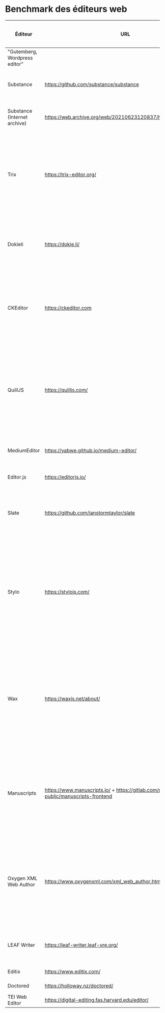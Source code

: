 # Benchmark des éditeurs web

| Éditeur                       | URL                                                                                | Domaine d’application  | Description                                                                                                                                                                                                  | Technologies (tech stack) | Licence                                       | Maintenu                                                                   | Notes bas de pages | Gestion des références bibliographiques   | Exposant et orthographie | Mode révision | Multi-auteur | Commentaires | Customisable              | Correcteur orthographique | Avantages                                   | Inconvénients                           |
|-------------------------------|------------------------------------------------------------------------------------|------------------------|--------------------------------------------------------------------------------------------------------------------------------------------------------------------------------------------------------------|---------------------------|-----------------------------------------------|----------------------------------------------------------------------------|--------------------|-------------------------------------------|--------------------------|---------------|--------------|--------------|---------------------------|---------------------------|---------------------------------------------|-----------------------------------------|
| "Gutemberg, Wordpress editor" |                                                                                    | Générique              |                                                                                                                                                                                                              | "Wordpress (WAMP, XAMP)"  | Propriétaire                                  | Oui                                                                        |                    |                                           |                          |               |              |              |                           |                           |                                             |                                         |
| Substance                     | https://github.com/substance/substance                                             | Générique              | JavaScript library for web-based content editing.                                                                                                                                                            | Javascript                | MIT                                           | Dernière mise à jour il ya deux ans. Site web/documentation non accessible | -                  | -                                         | -                        | -             | -            | -            | -                         |                           | -                                           | -                                       |
| Substance (Internet archive)  | https://web.archive.org/web/20210623120837/https://substance.io/                   | Académique             | Self publish you research                                                                                                                                                                                    | Javascript                | MIT                                           | Dernière mise à jour il ya deux ans. Site web/documentation non accessible | -                  | Non                                       |                          | Oui           | Oui          | Oui          | -                         |                           |                                             |                                         |
| Trix                          | https://trix-editor.org/                                                           | Générique              | "Trix is a WYSIWYG editor for writing messages, comments, articles, and lists—the simple documents most web apps are made of."                                                                               | Javascript                | MIT                                           | Oui                                                                        | Non                | Non                                       | Oui                      | Non           | Non          | Oui          | Non                       |                           | -                                           | Modèle de données  non contrôlé         |
| Dokieli                       | https://dokie.li/                                                                  | Générique + Académique | "dokieli is a clientside editor for decentralised article publishing, annotations and social interactions."                                                                                                  | "Javascript, HTML"        | "Apache License, Version 2.0"                 | Oui                                                                        |                    | Oui ( mais pas de connection avec Zotero) | Oui                      | Non           | Non          | Oui          | Non                       |                           | Repose sur de nombreuses spécifications W3C | -                                       |
| CKEditor                      | https://ckeditor.com                                                               | Générique              | "CKEditor is a modern, feature-rich JavaScript text editor with clean UI and perfect UX. Easily customizable to any use case."                                                                               | "Javascript, RTF"         | Propriétaire                                  | Oui                                                                        | Non                | Non                                       | Oui                      | Oui           | Oui          | Oui          | Oui (plugins)             | Oui                       | Import depuis Word                          | RTF                                     |
| QuillJS                       | https://quilljs.com/                                                               | Générique              | "Quill is a free, open source WYSIWYG editor built for the modern web. With its modular architecture and expressive API, it is completely customizable to fit any need."                                     | "Javascript, HTML"        | "BSD 3-Clause ""New"" or ""Revised"" License" | Oui                                                                        | Non                | Non                                       | Oui                      | Non           | Non          | Non          | Oui                       | Non                       | -                                           | -                                       |
| MediumEditor                  | https://yabwe.github.io/medium-editor/                                             | Générique              | The dead simple inline editor toolbar.                                                                                                                                                                       | Javascript                | MIT                                           | Non                                                                        | Non                | Non                                       | Oui                      | Non           | Non          | Non          | Oui (plugins)             | Non                       | Manipule les données textuelles en HTML     | -                                       |
| Editor.js                     | https://editorjs.io/                                                               | Générique              | Next generation block styled editor                                                                                                                                                                          | Javascript                | Apache License                                | Oui                                                                        | Non                | Non                                       | Oui                      | Non           | Non          | Non          | Oui (plugins)             | Non                       | -                                           | Manipule les données textuelles en JSON |
| Slate                         | https://github.com/ianstormtaylor/slate                                            | Générique              | A completely customizable framework for building rich text editors. (Currently in beta.)                                                                                                                     | Typescript                | MIT                                           | Oui (beta)                                                                 | Non                | Non                                       | Oui                      | Non           | Non          | Non          | Oui (plugins)             | Non                       | -                                           | Manipule les données textuelles en JSON |
| Stylo                         | https://stylojs.com/                                                               | Générique              | "Stylo is an open source WYSIWYG interactive editor for JavaScript. Its goal is to bring great user experience and interactivity to the web, for everyone, with no dependencies. Stylo is a Papyrs project." | Typescript                | MIT                                           | Oui (alpha)                                                                | Non                | Non                                       | Oui                      | Non           | Non          | Non          | Oui (plugins)             | Non                       | Manipule les données textuelles en HTML     | -                                       |
| Wax                           | https://waxjs.net/about/                                                           | Académique             | Wax is a framework for building web-based word processors. Wax is an extensible framework. It is highly configurable and extensible. Wax can satisfy a very wide spectrum of use cases.                      | "Javascript, Prosemirror" | MIT                                           | Oui                                                                        | Oui                | Non                                       | Oui                      | Non           | Non          | Oui          | Oui (prosemirror plugins) | Oui                       | -                                           | -                                       |
| Manuscripts                   | https://www.manuscripts.io/ + https://gitlab.com/mpapp-public/manuscripts-frontend | Académique             | "Manuscripts is a collaborative authoring tool built specifically to support scientific content and reproducibility, from the moment a project begins."                                                      | "React, JATS"             | Open source                                   | Oui                                                                        | Oui                | Oui                                       | Oui                      | Non           | Oui          | Oui          | Non                       | Non                       | -                                           | -                                       |
| Oxygen XML Web Author         | https://www.oxygenxml.com/xml_web_author.html                                      | XML                    | Oxygen XML Web Author takes advantage of the state-of-the-art Oxygen authoring technology to bring XML editing and reviewing to any modern web browser.                                                      | "XML, TEI, Dite"          | Propriétaire                                  | Oui                                                                        | Non                | Non                                       | Oui                      | Oui           | Oui          | Oui          | Non                       | Oui                       | -                                           | -                                       |
| LEAF Writer                   | https://leaf-writer.leaf-vre.org/                                                  | XML                    | The XML & RDF online editor of the Linked Editing Academic Framework                                                                                                                                         | "React, XML, RDF"         | GPL-2.0                                       | Oui                                                                        | Oui                | Oui                                       | Oui                      | Oui (git)     | Non          | Oui          | Non                       | Non                       | -                                           | -                                       |
| Editix                        | https://www.editix.com/                                                            | XML                    | Éditeur web xml                                                                                                                                                                                              | "Javascript, XML"         | Propriétaire                                  | Oui                                                                        | ?                  | ?                                         | ?                        | Oui           | Non          | Non          | Non                       | Non                       | -                                           | -                                       |
| Doctored                      | https://holloway.nz/doctored/                                                      | XML                    | Éditeur web xml                                                                                                                                                                                              | "Javascript, XML"         | GPL-3.0                                       | Non                                                                        | Non                | Non                                       | ?                        | Non           | Non          | Non          | Non                       | Non                       | -                                           | -                                       |
| TEI Web Editor                | https://digital-editing.fas.harvard.edu/editor/                                    | XML                    | Éditeur TEI                                                                                                                                                                                                  | "Javascript, TEI"         |                                               |                                                                            | Oui                | Non                                       | Oui                      | Non           | Non          | Non          | Non                       | Non                       | -                                           | -                                       |
